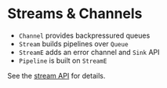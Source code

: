 # Streams & Channels

- `Channel` provides backpressured queues
- `Stream` builds pipelines over `Queue`
- `StreamE` adds an error channel and `Sink` API
- `Pipeline` is built on `StreamE`

See the [stream API](../reference/stream.md) for details.

